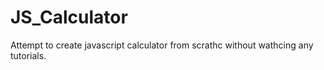 # JS_Calculator
Attempt to create javascript calculator from scrathc without wathcing any tutorials.

